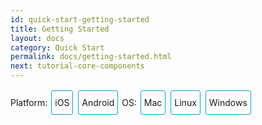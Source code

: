 ```yaml
---
id: quick-start-getting-started
title: Getting Started
layout: docs
category: Quick Start
permalink: docs/getting-started.html
next: tutorial-core-components
---
```



<div class="toggler">
<style>
.toggler a {
  display: inline-block;
  padding: 10px 5px;
  margin: 2px;
  border: 1px solid #05A5D1;
  border-radius: 3px;
  text-decoration: none !important;
}
.display-os-mac .toggler .button-mac,
.display-os-linux .toggler .button-linux,
.display-os-windows .toggler .button-windows,
.display-platform-ios .toggler .button-ios,
.display-platform-android .toggler .button-android {
  background-color: #05A5D1;
  color: white;
}
block { display: none; }
.display-platform-ios.display-os-mac .ios.mac,
.display-platform-ios.display-os-linux .ios.linux,
.display-platform-ios.display-os-windows .ios.windows,
.display-platform-android.display-os-mac .android.mac,
.display-platform-android.display-os-linux .android.linux,
.display-platform-android.display-os-windows .android.windows {
  display: block;
}</style>
<span>Platform:</span>
<a href="javascript:void(0);" class="button-ios" onclick="display('platform', 'ios')">iOS</a>
<a href="javascript:void(0);" class="button-android" onclick="display('platform', 'android')">Android</a>
<span>OS:</span>
<a href="javascript:void(0);" class="button-mac" onclick="display('os', 'mac')">Mac</a>
<a href="javascript:void(0);" class="button-linux" onclick="display('os', 'linux')">Linux</a>
<a href="javascript:void(0);" class="button-windows" onclick="display('os', 'windows')">Windows</a>
</div>

<!-- ######### LINUX AND WINDOWS for iOS ##################### -->

<block class="linux windows ios" />

## Unsupported

<div>Unfortunately, Apple only lets you develop for iOS on a Mac machine. Please check out the <a href="" onclick="display('platform', 'android')">Android</a> instructions instead.</div>

<center><img src="img/react-native-sorry-not-supported.png" width="150"></img></center>

<!-- ######### MAC for iOS ##################### -->

<block class="mac ios android" />

## Installation

### Required Prerequisites

#### Homebrew

[Homebrew](http://brew.sh/), in order to install the required NodeJS, in addition to some
recommended installs.

```
/usr/bin/ruby -e "$(curl -fsSL https://raw.githubusercontent.com/Homebrew/install/master/install)"
```

#### Node

Use Homebrew to install [Node.js](https://nodejs.org/).

> NodeJS 4.0 or greater is required for React Native. The default Homebrew package for Node is
> currently 6.0, so that is not an issue.  

```
brew install node
```

#### React Native Command Line Tools

The React Native command line tools allow you to easily create and initialize projects, etc.

```
npm install -g react-native-cli
```

> If you see the error, `EACCES: permission denied`, please run the command:
> `sudo npm install -g react-native-cli`.

<block class="mac ios" />

#### Xcode

[Xcode](https://developer.apple.com/xcode/downloads/) 7.0 or higher. Open the App Store or go to https://developer.apple.com/xcode/downloads/. This will also install `git` as well.

<block class="mac android" />

#### Android Studio

[Android Studio](http://developer.android.com/sdk/index.html) 2.0 or higher.

> Android Studio requires the Java Development Kit [JDK] 1.8 or higher. You can type
> `javac -version` to see what version you have, if any. If you do not meet the JDK requirement,
> you can
> [download it](http://www.oracle.com/technetwork/java/javase/downloads/jdk8-downloads-2133151.html).

Android Studio will provide you the Android SDK and emulator required to run and test your React
Native apps.

> Unless otherwise mentioned, keep all the setup defaults intact. For example, the
> `Android Support Repository` is installed automatically with Android Studio, and we need that
> for React Native.

You will need to customize your installation:

- Choose a `Custom` installation

![custom installation](img/react-native-android-studio-custom-install.png)

- Choose both `Performance` and `Android Virtual Device`

![additional installs](img/react-native-android-studio-additional-installs.png)

- After installation, choose `Configure | SDK Manager` from the Android Studio welcome window.

![configure sdk](img/react-native-android-studio-configure-sdk.png)

- In the `SDK Platforms` window, choose `Show Package Details` and under `Android 6.0 (Marshmallow)`, make sure that `Google APIs`, `Intel x86 Atom System Image`, `Intel x86 Atom_64 System Image`, and `Google APIs Intel x86 Atom_64 System Image` are checked.

![platforms](img/react-native-android-studio-android-sdk-platforms.png)

- In the `SDK Tools` window, choose `Show Package Details` and under `Android SDK Build Tools`, make sure that `Android SDK Build-Tools 23.0.1` is selected.

![build tools](img/react-native-android-studio-android-sdk-build-tools.png)

#### ANDROID_HOME Environment Variable

Ensure the `ANDROID_HOME` environment variable points to your existing Android SDK. To do that, add
this to your `~/.bashrc`, `~/.bash_profile` (or whatever your shell uses) and re-open your terminal:

```
# If you installed the SDK without Android Studio, then it may be something like:
# /usr/local/opt/android-sdk
export ANDROID_HOME=~/Library/Android/sdk
```

<block class="mac ios android" />

### Highly Recommended Installs

#### Watchman

[Watchman](https://facebook.github.io/watchman/docs/install.html) is a tool by Facebook for watching
changes in the filesystem. It is recommended you install it for better performance.

```
brew install watchman
```

#### Flow

[Flow](http://www.flowtype.org), for static typechecking of your React Native code (when using
Flow as part of your codebase).


```
brew install flow
```

<block class="mac android" />

#### Add Android Tools Directory to your `PATH`

You can add the Android tools directory on your `PATH` in case you need to run any of the Android
tools from the command line such as `android avd`. In your `~/.bash` or `~/.bash_profile`:

```
# Your exact string here may be different.
PATH="~/Library/Android/sdk/tools:~/Library/Android/sdk/platform-tools:${PATH}"
export PATH
```

#### Gradle Daemon

Enable [Gradle Daemon](https://docs.gradle.org/2.9/userguide/gradle_daemon.html) which greatly improves incremental build times for changes in java code.

### Other Optional Installs

#### Git

Git version control. If you have installed [Xcode](https://developer.apple.com/xcode/), Git is
already installed, otherwise run the following:

```
brew install git
```

<block class="mac ios android" />

#### Nuclide

[Nuclide](http://nuclide.io) is an IDE from Facebook providing a first-class development environment
for writing, [running](http://nuclide.io/docs/platforms/react-native/#running-applications) and
[debugging](http://nuclide.io/docs/platforms/react-native/#debugging)
[React Native](http://nuclide.io/docs/platforms/react-native/) applications.

Get started with Nuclide [here](http://nuclide.io/docs/quick-start/getting-started/).

<block class="mac android" />

#### Genymotion

Genymotion is an alternative to the stock Google emulator that comes with Android Studio.
However, it's only free for personal use. If you want to use the stock Google emulator, see below.

1. Download and install [Genymotion](https://www.genymotion.com/).
2. Open Genymotion. It might ask you to install VirtualBox unless you already have it.
3. Create a new emulator and start it.
4. To bring up the developer menu press ⌘+M

### Troubleshooting

#### Virtual Device Not Created When Installing Android Studio

There is a [known bug](https://code.google.com/p/android/issues/detail?id=207563) on some versions
of Android Studio where a virtual device will not be created, even though you selected it in the
installation sequence. You may see this at the end of the installation:

```
Creating Android virtual device
Unable to create a virtual device: Unable to create Android virtual device
```

If you see this, run `android avd` and create the virtual device manually.

![avd](img/react-native-android-studio-avd.png)

Then select the new device in the AVD Manager window and click `Start...`.

#### Shell Command Unresponsive Exception

If you encounter:

```
Execution failed for task ':app:installDebug'.
  com.android.builder.testing.api.DeviceException: com.android.ddmlib.ShellCommandUnresponsiveException
```

try downgrading your Gradle version to 1.2.3 in `<project-name>/android/build.gradle` (https://github.com/facebook/react-native/issues/2720)


<!-- ######### LINUX and WINDOWS for ANDROID ##################### -->

<block class="linux windows android" />

## Installation

### Required Prerequisites

<block class="windows android" />

#### Chocolatey

[Chocolatey](https://chocolatey.org) is a package manager for Windows similar to `yum` and
`apt-get`. See the [website](https://chocolatey.org) for updated instructions, but installing from
the Terminal should be something like:

```
@powershell -NoProfile -ExecutionPolicy Bypass -Command "iex ((new-object net.webclient).DownloadString('https://chocolatey.org/install.ps1'))" && SET PATH=%PATH%;%ALLUSERSPROFILE%\chocolatey\bin
```

> Normally when you run Chocolatey to install a package, you should run your Terminal as
> Administrator.

#### Python 2

Fire up the Termimal and use Chocolatey to install Python 2.

> Python 3 will currently not work when initializing a React Native project.

```
choco install python2
```

<block class="linux windows android" />

#### Node

<block class="linux android" />

Fire up the Terminal and type the following commands to install NodeJS from the NodeSource
repository:

```
sudo apt-get install -y build-essential
curl -sL https://deb.nodesource.com/setup_4.x | sudo -E bash -
sudo apt-get install -y nodejs
sudo ln -s /usr/bin/nodejs /usr/bin/node
```

<block class='windows android' />

Fire up the Termimal and use Chocolatey to install NodeJS.

```
choco install nodejs.install
```

<block class="windows linux android" />

#### React Native Command Line Tools

The React Native command line tools allow you to easily create and initialize projects, etc.

```
npm install -g react-native-cli
```

> If you see the error, `EACCES: permission denied`, please run the command:
> `sudo npm install -g react-native-cli`.

#### Android Studio

[Android Studio](http://developer.android.com/sdk/index.html) 2.0 or higher.

> Android Studio requires the Java Development Kit [JDK] 1.8 or higher. You can type
> `javac -version` to see what version you have, if any. If you do not meet the JDK requirement,
> you can
> [download it](http://www.oracle.com/technetwork/java/javase/downloads/jdk8-downloads-2133151.html),
> or use a pacakage manager to install it (e.g. `choco install jdk8`,
> `apt-get install default-jdk`).

Android Studio will provide you the Android SDK and emulator required to run and test your React
Native apps.

> Unless otherwise mentioned, keep all the setup defaults intact. For example, the
> `Android Support Repository` is installed automatically with Android Studio, and we need that
> for React Native.

<block class="linux android" />

You will need to customize your installation:

- Choose a `Custom` installation

![custom installation](img/react-native-android-studio-custom-install-linux.png)

- Choose `Android Virtual Device`

![additional installs](img/react-native-android-studio-additional-installs-linux.png)

<block class="windows android" />

- Make sure all components are checked for the install, particularly the `Android SDK` and `Android Device Emulator`.

- After the initial install, choose a `Custom` installation.

![custom installation](img/react-native-android-studio-custom-install-windows.png)

- Verify installed components, particularly the emulator and the HAXM accelerator. They should be checked.

![verify installs](img/react-native-android-studio-verify-installs-windows.png)

<block class="windows linux android" />

- After installation, choose `Configure | SDK Manager` from the Android Studio welcome window.

<block class="linux android" />

![configure sdk](img/react-native-android-studio-configure-sdk-linux.png)

<block class="windows android" />

![configure sdk](img/react-native-android-studio-configure-sdk-windows.png)

<block class="windows linux android" />

- In the `SDK Platforms` window, choose `Show Package Details` and under `Android 6.0 (Marshmallow)`, make sure that `Google APIs`, `Intel x86 Atom System Image`, `Intel x86 Atom_64 System Image`, and `Google APIs Intel x86 Atom_64 System Image` are checked.

<block class="linux android" />

![platforms](img/react-native-android-studio-android-sdk-platforms-linux.png)

<block class="windows android" />

![platforms](img/react-native-android-studio-android-sdk-platforms-windows.png)

<block class="windows linux android" />

- In the `SDK Tools` window, choose `Show Package Details` and under `Android SDK Build Tools`, make sure that `Android SDK Build-Tools 23.0.1` is selected.

<block class="linux android" />

![build tools](img/react-native-android-studio-android-sdk-build-tools-linux.png)

<block class="windows android" />

![build tools](img/react-native-android-studio-android-sdk-build-tools-windows.png)

<block class="windows linux android" />

#### ANDROID_HOME Environment Variable

Ensure the `ANDROID_HOME` environment variable points to your existing Android SDK.

<block class="linux android" />

To do that, add this to your `~/.bashrc`, `~/.bash_profile` (or whatever your shell uses) and
re-open your terminal:

```
# If you installed the SDK without Android Studio, then it may be something like:
# /usr/local/opt/android-sdk; Generally with Android Studio, the SDK is installed here...
export ANDROID_HOME=~/Android/Sdk
```

> You need to restart the Terminal to apply the new environment variables (or `source` the relevant
> bash file).

<block class="windows android" />

Go to `Control Panel` -> `System and Security` -> `System` -> `Change settings` ->
`Advanced System Settings` -> `Environment variables` -> `New`

> Your path to the SDK will vary to the one shown below.

![env variable](img/react-native-android-sdk-environment-variable-windows.png)

> You need to restart the Command Prompt (Windows) to apply the new environment variables.

<block class="linux windows android" />

### Highly Recommended Installs

<block class="linux android" />

#### Watchman

Watchman is a tool by Facebook for watching changes in the filesystem. It is recommended you install
it for better performance.

> This also helps avoid a node file-watching bug.

Type the following into your terminal to compile watchman from source and install it:

```
git clone https://github.com/facebook/watchman.git
cd watchman
git checkout v4.5.0  # the latest stable release
./autogen.sh
./configure
make
sudo make install
```

#### Flow

[Flow](http://www.flowtype.org), for static typechecking of your React Native code (when using
Flow as part of your codebase).

Type the following in the terminal:

```
npm install -g flow-bin
```

<block class="windows linux android" />

#### Gradle Daemon

Enable [Gradle Daemon](https://docs.gradle.org/2.9/userguide/gradle_daemon.html) which greatly
improves incremental build times for changes in java code.

<block class="mac linux android" />

```
touch ~/.gradle/gradle.properties && echo "org.gradle.daemon=true" >> ~/.gradle/gradle.properties
```

<block class="windows android" />

```
(if not exist "%USERPROFILE%/.gradle" mkdir "%USERPROFILE%/.gradle") && (echo org.gradle.daemon=true >> "%USERPROFILE%/.gradle/gradle.properties")
```

<block class="linux android" />

#### Android Emulator Accelerator

You may have seen the following screen when installing Android Studio.

![accelerator](img/react-native-android-studio-kvm-linux.png)

If your system supports KVM, you should install the
[Intel Android Emulator Accelerator](https://software.intel.com/en-us/android/articles/speeding-up-the-android-emulator-on-intel-architecture#_Toc358213272).

<block class="windows linux android" />

#### Add Android Tools Directory to your `PATH`

You can add the Android tools directory on your `PATH` in case you need to run any of the Android
tools from the command line such as `android avd`.

<block class="linux android" />

In your `~/.bashrc` or `~/.bash_profile`:

```
# Your exact string here may be different.
PATH="~/Android/Sdk/tools:~/Android/Sdk/platform-tools:${PATH}"
export PATH
```

<block class="windows android" />

Go to `Control Panel` -> `System and Security` -> `System` -> `Change settings` ->
`Advanced System Settings` -> `Environment variables` ->  highlight `PATH` -> `Edit...`

> The location of your Android tools directories will vary.

![env variable](img/react-native-android-tools-environment-variable-windows.png)

<block class="windows linux android" />

### Other Optional Installs

#### Git

<block class="linux android">

Install Git [via your package manager](https://git-scm.com/download/linux)
(e.g., `sudo apt-get install git-all`).

<block class="windows android" />

You can use Chocolatey to install `git` via:

```
choco install git
```

Alternatively, you can download and install [Git for Windows](https://git-for-windows.github.io/).
During the setup process, choose "Run Git from Windows Command Prompt", which will add `git` to your
`PATH` environment variable.

<block class="linux android" />

#### Nuclide

[Nuclide] is an IDE from Facebook providing a first-class development environment for writing,
[running](http://nuclide.io/docs/platforms/react-native/#running-applications) and
[debugging](http://nuclide.io/docs/platforms/react-native/#debugging)
[React Native](http://nuclide.io/docs/platforms/react-native/) applications.

Get started with Nuclide [here](http://nuclide.io/docs/quick-start/getting-started/).

<block class="linux windows android" />

#### Genymotion

Genymotion is an alternative to the stock Google emulator that comes with Android Studio.
However, it's only free for personal use. If you want to use the stock Google emulator, see below.

1. Download and install [Genymotion](https://www.genymotion.com/).
2. Open Genymotion. It might ask you to install VirtualBox unless you already have it.
3. Create a new emulator and start it.
4. To bring up the developer menu press ⌘+M

<block class="windows android" />

#### Visual Studio Emulator for Android

The [Visual Studio Emulator for Android](https://www.visualstudio.com/en-us/features/msft-android-emulator-vs.aspx)
is a free android emulator that is hardware accelerated via Hyper-V. It is an alternative to the
stock Google emulator that comes with Android Studio. It doesn't require you to install Visual
Studio at all.

To use it with react-native you just have to add a key and value to your registry:

1. Open the Run Command (Windows+R)
2. Enter `regedit.exe`
3. In the Registry Editor navigate to `HKEY_LOCAL_MACHINE\SOFTWARE\Wow6432Node\Android SDK Tools`
4. Right Click on `Android SDK Tools` and choose `New > String Value`
5. Set the name to `Path`
6. Double Click the new `Path` Key and set the value to `C:\Program Files\Android\sdk`. The path value might be different on your machine.

You will also need to run the command `adb reverse tcp:8081 tcp:8081` with this emulator.

Then restart the emulator and when it runs you can just do `react-native run-android` as usual.

<block class="windows linux android" />

### Troubleshooting

#### Unable to run mksdcard SDK Tool

When installing Android Studio, if you get the error:

```
Unable to run mksdcard SDK tool
```

then install the standard C++ library:

```
sudo apt-get install lib32stdc++6
```

#### Virtual Device Not Created When Installing Android Studio

There is a [known bug](https://code.google.com/p/android/issues/detail?id=207563) on some versions
of Android Studio where a virtual device will not be created, even though you selected it in the
installation sequence. You may see this at the end of the installation:

<block class="linux android" />

```
Creating Android virtual device
Unable to create a virtual device: Unable to create Android virtual device
```

<block class="windows android" />

![no virtual device](img/react-native-android-studio-no-virtual-device-windows.png)

<block class="windows linux android" />

If you see this, run `android avd` and create the virtual device manually.

<block class="linux android" />

![avd](img/react-native-android-studio-avd-linux.png)

<block class="windows android" />

![avd](img/react-native-android-studio-avd-windows.png)

<block class="windows linux android" />

Then select the new device in the AVD Manager window and click `Start...`.

<block class="linux android" />

#### Shell Command Unresponsive Exception

In case you encounter

```
Execution failed for task ':app:installDebug'.
  com.android.builder.testing.api.DeviceException: com.android.ddmlib.ShellCommandUnresponsiveException
```

try downgrading your Gradle version to 1.2.3 in `<project-name>/android/build.gradle` (https://github.com/facebook/react-native/issues/2720)

<block class="mac ios android" />

## Testing Installation

<block class="mac ios" />

```
react-native init AwesomeProject
cd AwesomeProject
react-native run-ios
```

> You can also
> [open the `AwesomeProject`](http://nuclide.io/docs/quick-start/getting-started/#adding-a-project)
> folder in [Nuclide](http://nuclide.io) and
> [run the application](http://nuclide.io/docs/platforms/react-native/#command-line), or open
> `ios/AwesomeProject.xcodeproj` and hit the `Run` button in Xcode.

<block class="mac android" />

```
react-native init AwesomeProject
cd AwesomeProject
react-native run-android
```

> You can also
> [open the `AwesomeProject`](http://nuclide.io/docs/quick-start/getting-started/#adding-a-project)
> folder in [Nuclide](http://nuclide.io) and
> [run the application](http://nuclide.io/docs/platforms/react-native/#command-line).

<block class="mac ios android" />

### Modifying Project

Now that you successfully started the project, let's modify it:

<block class="mac ios" />

- Open `index.ios.js` in your text editor of choice (e.g. [Nuclide](http://nuclide.io/docs/platforms/react-native/)) and edit some lines.
- Hit ⌘-R in your iOS simulator to reload the app and see your change!

<block class="mac android" />

- Open `index.android.js` in your text editor of choice (e.g. [Nuclide](http://nuclide.io/docs/platforms/react-native/)) and edit some lines.
- Press the `R` key twice **OR** open the menu (F2 by default, or ⌘-M in Genymotion) and select Reload JS to see your change!
- Run `adb logcat *:S ReactNative:V ReactNativeJS:V` in a terminal to see your app's logs

<block class="mac ios android" />

### That's It

Congratulations! You've successfully run and modified your first React Native app.

<center><img src="img/react-native-congratulations.png" width="150"></img></center>

<block class="windows linux android" />

## Testing Installation

```
react-native init AwesomeProject
cd AwesomeProject
react-native run-android
```

<block class="windows linux android" />

### Troubleshooting Run

A common issue is that the packager is not started automatically when you run
`react-native run-android`. You can start it manually using:

```
cd AwesomeProject
react-native start
```

<block class="windows android" />

Or if you hit a `ERROR  Watcher took too long to load` on Windows, try increasing the timeout in [this file](https://github.com/facebook/react-native/blob/5fa33f3d07f8595a188f6fe04d6168a6ede1e721/packager/react-packager/src/DependencyResolver/FileWatcher/index.js#L16) (under your `node_modules/react-native/`).

<block class="windows linux android" />

### Modifying Project

Now that you successfully started the project, let's modify it:

- Open `index.android.js` in your text editor of choice (e.g. [Nuclide](http://nuclide.io/docs/platforms/react-native/)) and edit some lines.
- Press the `R` key twice **OR** open the menu (F2 by default, or ctrl-M in the emulator) and select Reload JS to see your change!
- Run `adb logcat *:S ReactNative:V ReactNativeJS:V` in a terminal to see your app's logs

### That's It

Congratulations! You've successfully run and modified your first React Native app.

<center><img src="img/react-native-congratulations.png" width="150"></img></center>

<block class="mac ios android" />

## Common Followups

<block class="mac ios" />

- If you want to run on a physical device, see the [Running on iOS Device page](docs/running-on-device-ios.html#content).

<block class="mac android" />

- If you want to run on a physical device, see the [Running on Android Device page](docs/running-on-device-android.html#content).

<block class="mac ios android" />

- If you run into any issues getting started, see the [Troubleshooting page](docs/troubleshooting.html#content).


<block class="windows linux android" />

## Common Followups

- If you want to run on a physical device, see the [Running on Android Device page](docs/running-on-device-android.html#content).

- If you run into any issues getting started, see the [Troubleshooting page](docs/troubleshooting.html#content).

<script>
// Convert <div>...<span><block /></span>...</div>
// Into <div>...<block />...</div>
var blocks = document.getElementsByTagName('block');
for (var i = 0; i < blocks.length; ++i) {
  var block = blocks[i];
  var span = blocks[i].parentNode;
  var container = span.parentNode;
  container.insertBefore(block, span);
  container.removeChild(span);
}
// Convert <div>...<block />content<block />...</div>
// Into <div>...<block>content</block><block />...</div>
blocks = document.getElementsByTagName('block');
for (var i = 0; i < blocks.length; ++i) {
  var block = blocks[i];
  while (block.nextSibling && block.nextSibling.tagName !== 'BLOCK') {
    block.appendChild(block.nextSibling);
  }
}
function display(type, value) {
  var container = document.getElementsByTagName('block')[0].parentNode;
  container.className = 'display-' + type + '-' + value + ' ' +
    container.className.replace(RegExp('display-' + type + '-[a-z]+ ?'), '');
  event && event.preventDefault();
}

// If we are coming to the page with a hash in it (i.e. from a search, for example), try to get
// us as close as possible to the correct platform and dev os using the hashtag and block walk up.
var foundHash = false;
if (window.location.hash !== '' && window.location.hash !== 'content') { // content is default
  var hashLinks = document.querySelectorAll('a.hash-link');
  for (var i = 0; i < hashLinks.length && !foundHash; ++i) {
    if (hashLinks[i].hash === window.location.hash) {
      var parent = hashLinks[i].parentElement;
      while (parent) {
        if (parent.tagName === 'BLOCK') {
          var devOS = null;
          var targetPlatform = null;
          // Could be more than one target os and dev platform, but just choose some sort of order
          // of priority here.

          // Dev OS
          if (parent.className.indexOf('mac') > -1) {
            devOS = 'mac';
          } else if (parent.className.indexOf('linux') > -1) {
            devOS = 'linux';
          } else if (parent.className.indexOf('windows') > -1) {
            devOS = 'windows';
          } else {
            break; // assume we don't have anything.
          }

          // Target Platform
          if (parent.className.indexOf('ios') > -1) {
            targetPlatform = 'ios';
          } else if (parent.className.indexOf('android') > -1) {
            targetPlatform = 'android';
          } else {
            break; // assume we don't have anything.
          }
          // We would have broken out if both targetPlatform and devOS hadn't been filled.
          display('os', devOS);
          display('platform', targetPlatform);      
          foundHash = true;
          break;
        }
        parent = parent.parentElement;
      }
    }
  }
}
// Do the default if there is no matching hash
if (!foundHash) {
  var isMac = navigator.platform === 'MacIntel';
  var isWindows = navigator.platform === 'Win32';
  display('os', isMac ? 'mac' : (isWindows ? 'windows' : 'linux'));
  display('platform', isMac ? 'ios' : 'android');
}
</script>
